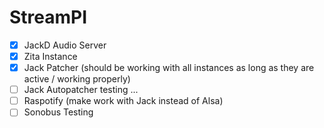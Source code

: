 # StreamPI

- [x] JackD Audio Server
- [x] Zita Instance
- [x] Jack Patcher (should be working with all instances as long as they are active / working properly)
- [ ] Jack Autopatcher testing ...
- [ ] Raspotify (make work with Jack instead of Alsa)
- [ ] Sonobus Testing
